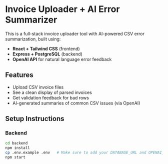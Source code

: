 # Invoice Uploader + AI Error Summarizer

This is a full-stack invoice uploader tool with AI-powered CSV error summarization, built using:

- **React + Tailwind CSS** (frontend)
- **Express + PostgreSQL** (backend)
- **OpenAI API** for natural language error feedback

## Features

- Upload CSV invoice files
- See a clean display of parsed invoices
- Get validation feedback for bad rows
- AI-generated summaries of common CSV issues (via OpenAI)

## Setup Instructions

### Backend

```bash
cd backend
npm install
cp .env.example .env   # Make sure to add your DATABASE_URL and OPENAI_API_KEY
npm start
